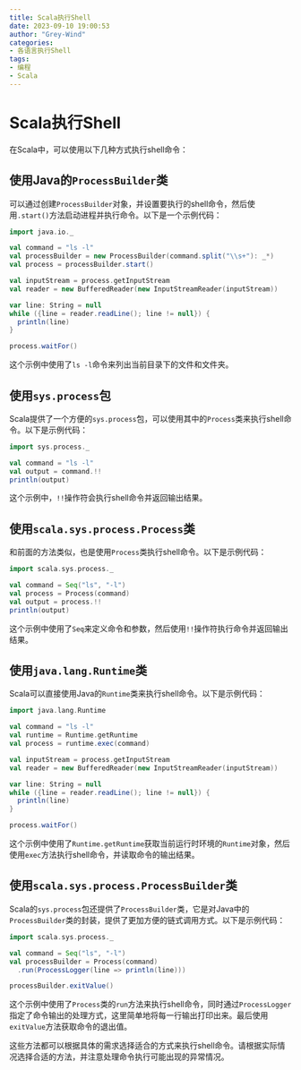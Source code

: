 ```yaml
---
title: Scala执行Shell
date: 2023-09-10 19:00:53
author: "Grey-Wind"
categories:
- 各语言执行Shell
tags:
- 编程
- Scala
---
```


# Scala执行Shell

在Scala中，可以使用以下几种方式执行shell命令：

## 使用Java的`ProcessBuilder`类

可以通过创建`ProcessBuilder`对象，并设置要执行的shell命令，然后使用`.start()`方法启动进程并执行命令。以下是一个示例代码：

```scala
import java.io._

val command = "ls -l"
val processBuilder = new ProcessBuilder(command.split("\\s+"): _*)
val process = processBuilder.start()

val inputStream = process.getInputStream
val reader = new BufferedReader(new InputStreamReader(inputStream))

var line: String = null
while ({line = reader.readLine(); line != null}) {
  println(line)
}

process.waitFor()
```
这个示例中使用了`ls -l`命令来列出当前目录下的文件和文件夹。

## 使用`sys.process`包

Scala提供了一个方便的`sys.process`包，可以使用其中的`Process`类来执行shell命令。以下是示例代码：

```scala
import sys.process._

val command = "ls -l"
val output = command.!!
println(output)
```
这个示例中，`!!`操作符会执行shell命令并返回输出结果。

## 使用`scala.sys.process.Process`类

和前面的方法类似，也是使用`Process`类执行shell命令。以下是示例代码：

```scala
import scala.sys.process._

val command = Seq("ls", "-l")
val process = Process(command)
val output = process.!!
println(output)
```
这个示例中使用了`Seq`来定义命令和参数，然后使用`!!`操作符执行命令并返回输出结果。

## 使用`java.lang.Runtime`类

Scala可以直接使用Java的`Runtime`类来执行shell命令。以下是示例代码：

```scala
import java.lang.Runtime

val command = "ls -l"
val runtime = Runtime.getRuntime
val process = runtime.exec(command)

val inputStream = process.getInputStream
val reader = new BufferedReader(new InputStreamReader(inputStream))

var line: String = null
while ({line = reader.readLine(); line != null}) {
  println(line)
}

process.waitFor()
```
这个示例中使用了`Runtime.getRuntime`获取当前运行时环境的`Runtime`对象，然后使用`exec`方法执行shell命令，并读取命令的输出结果。

## 使用`scala.sys.process.ProcessBuilder`类

Scala的`sys.process`包还提供了`ProcessBuilder`类，它是对Java中的`ProcessBuilder`类的封装，提供了更加方便的链式调用方式。以下是示例代码：

```scala
import scala.sys.process._

val command = Seq("ls", "-l")
val processBuilder = Process(command)
  .run(ProcessLogger(line => println(line)))

processBuilder.exitValue()
```
这个示例中使用了`Process`类的`run`方法来执行shell命令，同时通过`ProcessLogger`指定了命令输出的处理方式，这里简单地将每一行输出打印出来。最后使用`exitValue`方法获取命令的退出值。

这些方法都可以根据具体的需求选择适合的方式来执行shell命令。请根据实际情况选择合适的方法，并注意处理命令执行可能出现的异常情况。
